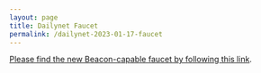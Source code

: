```yaml
---
layout: page
title: Dailynet Faucet
permalink: /dailynet-2023-01-17-faucet
---
```


[Please find the new Beacon-capable faucet by following this link](https://faucet.dailynet-2023-01-17.teztnets.xyz).
